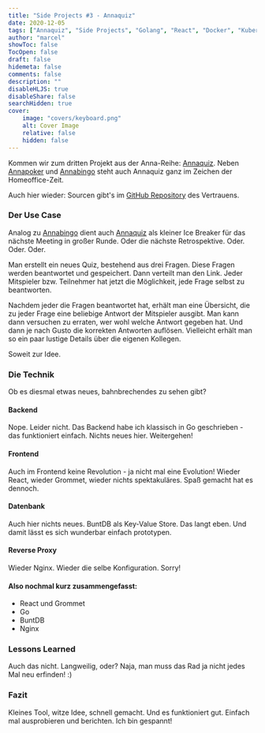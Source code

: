 ```yaml
---
title: "Side Projects #3 - Annaquiz"
date: 2020-12-05
tags: ["Annaquiz", "Side Projects", "Golang", "React", "Docker", "Kubernetes"]
author: "marcel"
showToc: false
TocOpen: false
draft: false
hidemeta: false
comments: false
description: ""
disableHLJS: true
disableShare: false
searchHidden: true
cover:
    image: "covers/keyboard.png"
    alt: Cover Image
    relative: false
    hidden: false
---
```


Kommen wir zum dritten Projekt aus der Anna-Reihe: [Annaquiz](https://annaquiz.de).
Neben [Annapoker](https://annapoker.de) und [Annabingo](https://annabingo.de) steht auch Annaquiz ganz im Zeichen der Homeoffice-Zeit.

Auch hier wieder: Sourcen gibt's im [GitHub Repository](https://github.com/mz47/annabingo) des Vertrauens.

### Der Use Case

Analog zu [Annabingo](https://annabingo.de) dient auch [Annaquiz](https://annaquiz.de) als kleiner Ice Breaker für das nächste Meeting in großer Runde.
Oder die nächste Retrospektive. Oder. Oder. Oder.

Man erstellt ein neues Quiz, bestehend aus drei Fragen. Diese Fragen werden beantwortet und gespeichert.
Dann verteilt man den Link. Jeder Mitspieler bzw. Teilnehmer hat jetzt die Möglichkeit, jede Frage selbst zu beantworten.

Nachdem jeder die Fragen beantwortet hat, erhält man eine Übersicht, die zu jeder Frage eine beliebige Antwort der
Mitspieler ausgibt. Man kann dann versuchen zu erraten, wer wohl welche Antwort gegeben hat. Und dann je nach Gusto
die korrekten Antworten auflösen. Vielleicht erhält man so ein paar lustige Details über die eigenen Kollegen.

Soweit zur Idee.

### Die Technik

Ob es diesmal etwas neues, bahnbrechendes zu sehen gibt?

#### Backend

Nope. Leider nicht. Das Backend habe ich klassisch in Go geschrieben - das funktioniert einfach. Nichts neues hier.
Weitergehen!

#### Frontend

Auch im Frontend keine Revolution - ja nicht mal eine Evolution! Wieder React, wieder Grommet, wieder nichts spektakuläres.
Spaß gemacht hat es dennoch.

#### Datenbank

Auch hier nichts neues. BuntDB als Key-Value Store. Das langt eben. Und damit lässt es sich wunderbar einfach prototypen.

#### Reverse Proxy

Wieder Nginx. Wieder die selbe Konfiguration. Sorry!

#### Also nochmal kurz zusammengefasst:

- React und Grommet
- Go
- BuntDB
- Nginx

### Lessons Learned

Auch das nicht. Langweilig, oder? Naja, man muss das Rad ja nicht jedes Mal neu erfinden! :)

### Fazit

Kleines Tool, witze Idee, schnell gemacht. Und es funktioniert gut. Einfach mal ausprobieren und berichten.
Ich bin gespannt!